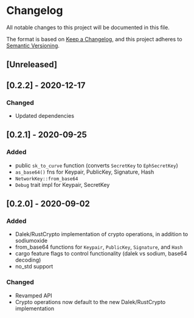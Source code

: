 # Changelog
All notable changes to this project will be documented in this file.

The format is based on [Keep a Changelog](https://keepachangelog.com/en/1.0.0/),
and this project adheres to [Semantic Versioning](https://semver.org/spec/v2.0.0.html).

## [Unreleased]

## [0.2.2] - 2020-12-17
### Changed
- Updated dependencies

## [0.2.1] - 2020-09-25
### Added
- public `sk_to_curve` function (converts `SecretKey` to `EphSecretKey`)
- `as_base64()` fns for Keypair, PublicKey, Signature, Hash
- `NetworkKey::from_base64`
- `Debug` trait impl for Keypair, SecretKey

## [0.2.0] - 2020-09-02
### Added
- Dalek/RustCrypto implementation of crypto operations, in addition to sodiumoxide
- from_base64 functions for `Keypair`, `PublicKey`, `Signature`, and `Hash`
- cargo feature flags to control functionality (dalek vs sodium, base64 decoding)
- no_std support

### Changed
- Revamped API
- Crypto operations now default to the new Dalek/RustCrypto implementation
